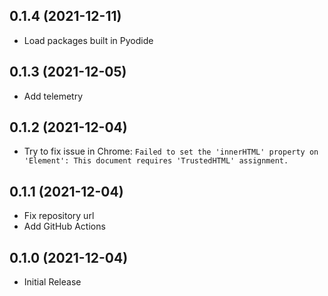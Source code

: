 ## 0.1.4 (2021-12-11)
* Load packages built in Pyodide

## 0.1.3 (2021-12-05)
* Add telemetry

## 0.1.2 (2021-12-04)
* Try to fix issue in Chrome: `Failed to set the 'innerHTML' property on 'Element': This document requires 'TrustedHTML' assignment.`

## 0.1.1 (2021-12-04)
* Fix repository url
* Add GitHub Actions

## 0.1.0 (2021-12-04)
* Initial Release